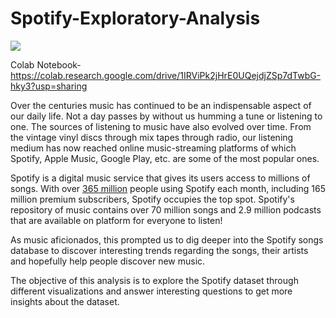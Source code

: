 # Spotify-Exploratory-Analysis

<img src="https://miro.medium.com/max/1400/1*-ggtLghCsJXwJht2h4aMpg.png" />

<br/>

Colab Notebook- https://colab.research.google.com/drive/1IRViPk2jHrE0UQejdjZSp7dTwbG-hky3?usp=sharing

Over the centuries music has continued to be an indispensable aspect of our daily life. Not a day passes by without us humming a tune or listening to one. The sources of listening to music have also evolved over time. From the vintage vinyl discs through mix tapes through radio, our listening medium has now reached online music-streaming platforms of which Spotify, Apple Music, Google Play, etc. are some of the most popular ones.

Spotify is a digital music service that gives its users access to millions of songs. With over [365 million](https://www.businessofapps.com/data/spotify-statistics/) people using Spotify each month, including 165 million premium subscribers, Spotify occupies the top spot.
Spotify's repository of music contains over 70 million songs and 2.9 million podcasts that are available on platform for everyone to listen!

As music aficionados, this prompted us to dig deeper into the Spotify songs database to discover interesting trends regarding the songs, their artists and hopefully help people discover new music.

The objective of this analysis is to explore the Spotify dataset through different visualizations and answer interesting questions to get more insights about the dataset.

